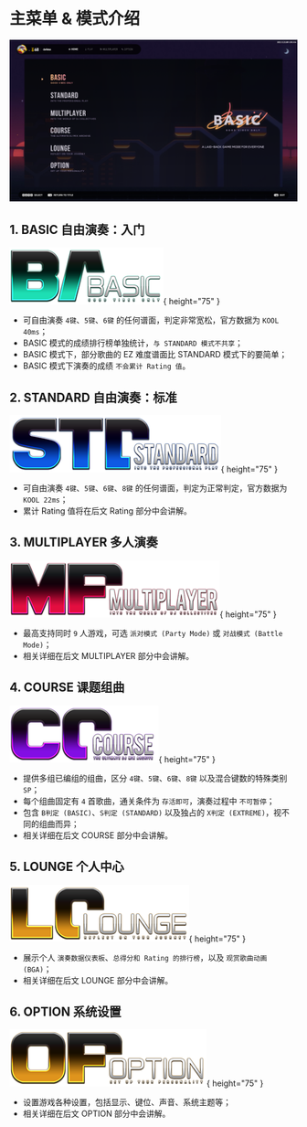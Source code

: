 # 主菜单 & 模式介绍

![主菜单 & 模式选择](./assets/menumode.png)

## 1. BASIC 自由演奏：入门

![BASIC](./assets/ModeIcon_BASIC.png){ height="75" }

- 可自由演奏 `4键`、`5键`、`6键` 的任何谱面，判定非常宽松，官方数据为 `KOOL 40ms`；
- BASIC 模式的成绩排行榜单独统计，`与 STANDARD 模式不共享`；
- BASIC 模式下，部分歌曲的 EZ 难度谱面比 STANDARD 模式下的要简单；
- BASIC 模式下演奏的成绩 `不会累计 Rating 值`。

## 2. STANDARD 自由演奏：标准

![STANDARD](./assets/ModeIcon_STANDARD.png){ height="75" }

- 可自由演奏 `4键`、`5键`、`6键`、`8键` 的任何谱面，判定为正常判定，官方数据为 `KOOL 22ms`；
- 累计 Rating 值将在后文 Rating 部分中会讲解。

## 3. MULTIPLAYER 多人演奏

![MULTIPLAYER](./assets/ModeIcon_MULTIPLAYER.png){ height="75" }

- 最高支持同时 `9` 人游戏，可选 `派对模式 (Party Mode)` 或 `对战模式 (Battle Mode)`；
- 相关详细在后文 MULTIPLAYER 部分中会讲解。

## 4. COURSE 课题组曲

![COURSE](./assets/ModeIcon_COURSE.png){ height="75" }

- 提供多组已编组的组曲，区分 `4键`、`5键`、`6键`、`8键` 以及混合键数的特殊类别 `SP`；
- 每个组曲固定有 `4` 首歌曲，通关条件为 `存活即可`，演奏过程中 `不可暂停`；
- 包含 `B判定 (BASIC)`、`S判定 (STANDARD)` 以及独占的 `X判定 (EXTREME)`，视不同的组曲而异；
- 相关详细在后文 COURSE 部分中会讲解。

## 5. LOUNGE 个人中心

![LOUNGE](./assets/ModeIcon_LOUNGE.png){ height="75" }

- 展示个人 `演奏数据仪表板`、`总得分和 Rating 的排行榜`，以及 `观赏歌曲动画 (BGA)`；
- 相关详细在后文 LOUNGE 部分中会讲解。

## 6. OPTION 系统设置

![OPTION](./assets/ModeIcon_OPTION.png){ height="75" }
- 设置游戏各种设置，包括显示、键位、声音、系统主题等；
- 相关详细在后文 OPTION 部分中会讲解。
